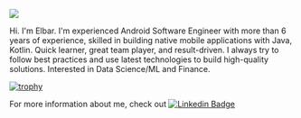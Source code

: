 ![](https://media.giphy.com/media/L8K62iTDkzGX6/giphy.gif) 

Hi. I'm Elbar. I'm experienced Android Software Engineer with more than 6 years of experience, skilled in building native mobile applications with Java, Kotlin. Quick learner, great team player, and result-driven. I always try to follow best practices and use latest technologies to build high-quality solutions. Interested in Data Science/ML and Finance. 


[![trophy](https://github-profile-trophy.vercel.app/?username=Elbar&theme=onedark)](https://github.com/ryo-ma/github-profile-trophy)


For more information about me, check out    [![Linkedin Badge](https://img.shields.io/badge/-LinkedIn-blue?style=flat-square&logo=Linkedin&logoColor=white&link=https://www.linkedin.com/in/rocketvista/)](https://www.linkedin.com/in/rocketvista/)
